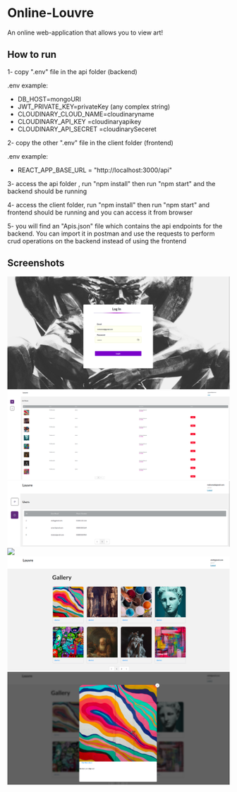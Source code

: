 # Online-Louvre
An online web-application that allows you to view art!

## How to run
1- copy ".env" file in the api folder (backend)

.env example:

- DB_HOST=mongoURI
- JWT_PRIVATE_KEY=privateKey (any complex string)
- CLOUDINARY_CLOUD_NAME=cloudinaryname
- CLOUDINARY_API_KEY =cloudinaryapikey
- CLOUDINARY_API_SECRET =cloudinarySeceret


2- copy the other ".env" file in the client folder (frontend)
 
 .env example:
  - REACT_APP_BASE_URL = "http://localhost:3000/api"
  
  
  
3- access the api folder , run "npm install"  then run "npm start" and the backend should be running


4- access the client folder, run "npm install" then run "npm start" and frontend should be running and you can access it from browser



5- you will find an "Apis.json" file which contains the api endpoints for the backend. You can import it in postman and use the requests to perform crud operations on the backend instead of using the frontend


## Screenshots

![](images/pic1.png)
![](images/pic2.png)
![](images/pic3.png)
![](images/pic4.png)
![](images/pic5.png)
![](images/pic6.png)
